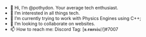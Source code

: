- 👋 Hi, I’m @pothydon. Your average tech enthusiast. 
- 👀 I’m interested in all things tech.
- 🌱 I’m currently trying to work with Physics Engines using C++;
- 💞️ I’m looking to collaborate on websites.
- 📫 How to reach me: Discord Tag: [𝖓.𝖊𝖒𝖊𝖘𝖎𝖘//]#7007


<!---
pothydon/pothydon is a ✨ special ✨ repository because its `README.md` (this file) appears on your GitHub profile.
You can click the Preview link to take a look at your changes.
--->
